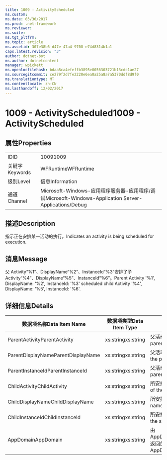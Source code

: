 ```yaml
---
title: 1009 - ActivityScheduled
ms.custom: 
ms.date: 03/30/2017
ms.prod: .net-framework
ms.reviewer: 
ms.suite: 
ms.tgt_pltfrm: 
ms.topic: article
ms.assetid: 307e38b6-d47e-47a4-9708-e74d8314b1a1
caps.latest.revision: "3"
author: dotnet-bot
ms.author: dotnetcontent
manager: wpickett
ms.openlocfilehash: bdaa8ca4efeffb3895e0056303721b13cdc1ae27
ms.sourcegitcommit: ce279f2d7fe2220e6ea0a25a8a7a5370ddf8d9f0
ms.translationtype: MT
ms.contentlocale: zh-CN
ms.lasthandoff: 12/02/2017
---
```

# <a name="1009---activityscheduled"></a><span data-ttu-id="ce244-102">1009 - ActivityScheduled</span><span class="sxs-lookup"><span data-stu-id="ce244-102">1009 - ActivityScheduled</span></span>
## <a name="properties"></a><span data-ttu-id="ce244-103">属性</span><span class="sxs-lookup"><span data-stu-id="ce244-103">Properties</span></span>  
  
|||  
|-|-|  
|<span data-ttu-id="ce244-104">ID</span><span class="sxs-lookup"><span data-stu-id="ce244-104">ID</span></span>|<span data-ttu-id="ce244-105">1009</span><span class="sxs-lookup"><span data-stu-id="ce244-105">1009</span></span>|  
|<span data-ttu-id="ce244-106">关键字</span><span class="sxs-lookup"><span data-stu-id="ce244-106">Keywords</span></span>|<span data-ttu-id="ce244-107">WFRuntime</span><span class="sxs-lookup"><span data-stu-id="ce244-107">WFRuntime</span></span>|  
|<span data-ttu-id="ce244-108">级别</span><span class="sxs-lookup"><span data-stu-id="ce244-108">Level</span></span>|<span data-ttu-id="ce244-109">信息</span><span class="sxs-lookup"><span data-stu-id="ce244-109">Information</span></span>|  
|<span data-ttu-id="ce244-110">通道</span><span class="sxs-lookup"><span data-stu-id="ce244-110">Channel</span></span>|<span data-ttu-id="ce244-111">Microsoft-Windows-应用程序服务器-应用程序/调试</span><span class="sxs-lookup"><span data-stu-id="ce244-111">Microsoft-Windows-Application Server-Applications/Debug</span></span>|  
  
## <a name="description"></a><span data-ttu-id="ce244-112">描述</span><span class="sxs-lookup"><span data-stu-id="ce244-112">Description</span></span>  
 <span data-ttu-id="ce244-113">指示正在安排某一活动的执行。</span><span class="sxs-lookup"><span data-stu-id="ce244-113">Indicates an activity is being scheduled for execution.</span></span>  
  
## <a name="message"></a><span data-ttu-id="ce244-114">消息</span><span class="sxs-lookup"><span data-stu-id="ce244-114">Message</span></span>  
 <span data-ttu-id="ce244-115">父 Activity“%1”、DisplayName“%2”、InstanceId“%3”安排了子 Activity“%4”、DisplayName“%5”、InstanceId“%6”。</span><span class="sxs-lookup"><span data-stu-id="ce244-115">Parent Activity '%1', DisplayName: '%2', InstanceId: '%3' scheduled child Activity '%4', DisplayName: '%5', InstanceId: '%6'.</span></span>  
  
## <a name="details"></a><span data-ttu-id="ce244-116">详细信息</span><span class="sxs-lookup"><span data-stu-id="ce244-116">Details</span></span>  
  
|<span data-ttu-id="ce244-117">数据项名称</span><span class="sxs-lookup"><span data-stu-id="ce244-117">Data Item Name</span></span>|<span data-ttu-id="ce244-118">数据项类型</span><span class="sxs-lookup"><span data-stu-id="ce244-118">Data Item Type</span></span>|<span data-ttu-id="ce244-119">描述</span><span class="sxs-lookup"><span data-stu-id="ce244-119">Description</span></span>|  
|--------------------|--------------------|-----------------|  
|<span data-ttu-id="ce244-120">ParentActivity</span><span class="sxs-lookup"><span data-stu-id="ce244-120">ParentActivity</span></span>|<span data-ttu-id="ce244-121">xs:string</span><span class="sxs-lookup"><span data-stu-id="ce244-121">xs:string</span></span>|<span data-ttu-id="ce244-122">父活动的类型名称。</span><span class="sxs-lookup"><span data-stu-id="ce244-122">The type name of the parent activity.</span></span>|  
|<span data-ttu-id="ce244-123">ParentDisplayName</span><span class="sxs-lookup"><span data-stu-id="ce244-123">ParentDisplayName</span></span>|<span data-ttu-id="ce244-124">xs:string</span><span class="sxs-lookup"><span data-stu-id="ce244-124">xs:string</span></span>|<span data-ttu-id="ce244-125">父活动的显示名称。</span><span class="sxs-lookup"><span data-stu-id="ce244-125">The display name of the parent activity.</span></span>|  
|<span data-ttu-id="ce244-126">ParentInstanceId</span><span class="sxs-lookup"><span data-stu-id="ce244-126">ParentInstanceId</span></span>|<span data-ttu-id="ce244-127">xs:string</span><span class="sxs-lookup"><span data-stu-id="ce244-127">xs:string</span></span>|<span data-ttu-id="ce244-128">父活动的实例 ID。</span><span class="sxs-lookup"><span data-stu-id="ce244-128">The instance id of the parent activity.</span></span>|  
|<span data-ttu-id="ce244-129">ChildActivity</span><span class="sxs-lookup"><span data-stu-id="ce244-129">ChildActivity</span></span>|<span data-ttu-id="ce244-130">xs:string</span><span class="sxs-lookup"><span data-stu-id="ce244-130">xs:string</span></span>|<span data-ttu-id="ce244-131">所安排子活动的类型名称。</span><span class="sxs-lookup"><span data-stu-id="ce244-131">The type name of the scheduled child activity.</span></span>|  
|<span data-ttu-id="ce244-132">ChildDisplayName</span><span class="sxs-lookup"><span data-stu-id="ce244-132">ChildDisplayName</span></span>|<span data-ttu-id="ce244-133">xs:string</span><span class="sxs-lookup"><span data-stu-id="ce244-133">xs:string</span></span>|<span data-ttu-id="ce244-134">所安排子活动的显示名称。</span><span class="sxs-lookup"><span data-stu-id="ce244-134">The display name of the scheduled child activity.</span></span>|  
|<span data-ttu-id="ce244-135">ChildInstanceId</span><span class="sxs-lookup"><span data-stu-id="ce244-135">ChildInstanceId</span></span>|<span data-ttu-id="ce244-136">xs:string</span><span class="sxs-lookup"><span data-stu-id="ce244-136">xs:string</span></span>|<span data-ttu-id="ce244-137">所安排子活动的实例 ID。</span><span class="sxs-lookup"><span data-stu-id="ce244-137">The instance id of the scheduled child activity.</span></span>|  
|<span data-ttu-id="ce244-138">AppDomain</span><span class="sxs-lookup"><span data-stu-id="ce244-138">AppDomain</span></span>|<span data-ttu-id="ce244-139">xs:string</span><span class="sxs-lookup"><span data-stu-id="ce244-139">xs:string</span></span>|<span data-ttu-id="ce244-140">由 AppDomain.CurrentDomain.FriendlyName 返回的字符串。</span><span class="sxs-lookup"><span data-stu-id="ce244-140">The string returned by AppDomain.CurrentDomain.FriendlyName.</span></span>|
